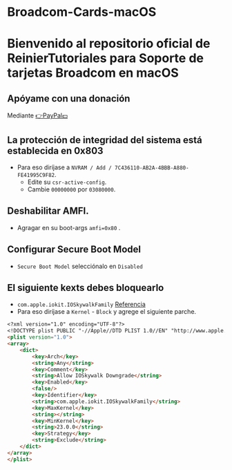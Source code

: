 # Broadcom-Cards-macOS
# Bienvenido al repositorio oficial de ReinierTutoriales para Soporte de tarjetas Broadcom en macOS


## Apóyame con una donación 
Mediante [👉PayPal💵](https://www.paypal.com/paypalme/ReinierTutoriales?country.x=US&locale.x=es_XC)


## La protección de integridad del sistema está establecida en 0x803
* Para eso diríjase a `NVRAM / Add / 7C436110-AB2A-4BBB-A880-FE41995C9F82`.
  * Edite su `csr-active-config`.
  * Cambie `00000000` por `03080000`.


## Deshabilitar AMFI.
 * Agragar en su boot-args `amfi=0x80` .
## Configurar Secure Boot Model
 *  `Secure Boot Model` selecciónalo en `Disabled`


## El siguiente kexts debes bloquearlo 
 * `com.apple.iokit.IOSkywalkFamily`  [Referencia](https://github.com/dortania/OpenCore-Legacy-Patcher/blob/e21efa975c0cf228cb36e81a974bc6b4c27c7807/payloads/Config/config.plist#L1695-L1710/)
 * Para eso diríjase a `Kernel` - `Block` y agrege el siguiente parche.
```md
<?xml version="1.0" encoding="UTF-8"?>
<!DOCTYPE plist PUBLIC "-//Apple//DTD PLIST 1.0//EN" "http://www.apple.com/DTDs/PropertyList-1.0.dtd">
<plist version="1.0">
<array>
	<dict>
		<key>Arch</key>
		<string>Any</string>
		<key>Comment</key>
		<string>Allow IOSkywalk Downgrade</string>
		<key>Enabled</key>
		<false/>
		<key>Identifier</key>
		<string>com.apple.iokit.IOSkywalkFamily</string>
		<key>MaxKernel</key>
		<string></string>
		<key>MinKernel</key>
		<string>23.0.0</string>
		<key>Strategy</key>
		<string>Exclude</string>
	</dict>
</array>
</plist>

```
